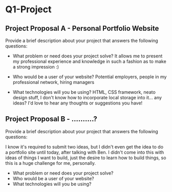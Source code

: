 # Q1-Project
## Project Proposal A - Personal Portfolio Website

Provide a brief description about your project that answers the following questions:

* What problem or need does your project solve? 
    It allows me to present my professional experience and knowledge in such a fashion as to make a strong impression :)

* Who would be a user of your website?
    Potential employers, people in my professional network, hiring managers

* What technologies will you be using?
    HTML, CSS framework, neato design stuff, I don't know how to incorporate local storage into it... any ideas? I'd love to hear any thoughts or suggestions you have!

## Project Proposal B - ..........?

Provide a brief description about your project that answers the following questions:

I know it's required to submit two ideas, but I didn't even get the idea to do a portfolio site until today, after talking with Ben. 
I didn't come into this with ideas of things I want to build, just the desire to learn how to build things, so this is a huge challenge for me, personally.

* What problem or need does your project solve?
* Who would be a user of your website?
* What technologies will you be using?